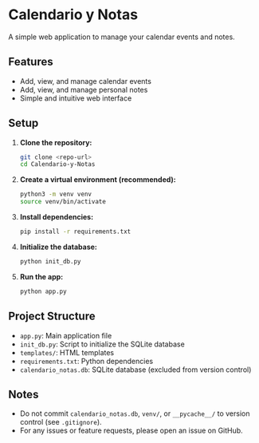 # Calendario y Notas

A simple web application to manage your calendar events and notes.

## Features
- Add, view, and manage calendar events
- Add, view, and manage personal notes
- Simple and intuitive web interface

## Setup

1. **Clone the repository:**
   ```bash
   git clone <repo-url>
   cd Calendario-y-Notas
   ```
2. **Create a virtual environment (recommended):**
   ```bash
   python3 -m venv venv
   source venv/bin/activate
   ```
3. **Install dependencies:**
   ```bash
   pip install -r requirements.txt
   ```
4. **Initialize the database:**
   ```bash
   python init_db.py
   ```
5. **Run the app:**
   ```bash
   python app.py
   ```

## Project Structure
- `app.py`: Main application file
- `init_db.py`: Script to initialize the SQLite database
- `templates/`: HTML templates
- `requirements.txt`: Python dependencies
- `calendario_notas.db`: SQLite database (excluded from version control)

## Notes
- Do not commit `calendario_notas.db`, `venv/`, or `__pycache__/` to version control (see `.gitignore`).
- For any issues or feature requests, please open an issue on GitHub. 
